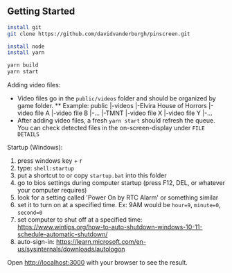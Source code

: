 ## Getting Started

```bash
install git 
git clone https://github.com/davidvanderburgh/pinscreen.git

install node
install yarn

yarn build
yarn start
```

Adding video files:
* Video files go in the `public/videos` folder and should be organized by game folder.
** Example: 
public
|-videos
  |-Elvira House of Horrors
    |-video file A
    |-video file B
    |-...
  |-TMNT
    |-video file X
    |-video file Y
    |-...
*  After adding video files, a fresh `yarn start` should refresh the queue. You can check detected files in the on-screen-display under `FILE DETAILS`

Startup (Windows):
1. press windows key + r
2. type: `shell:startup`
3. put a shortcut to or copy `startup.bat` into this folder
4. go to bios settings during computer startup (press F12, DEL, or whatever your computer requires)
5. look for a setting called 'Power On by RTC Alarm' or something similar
6. set it to turn on at a specified time. Ex: 9AM would be `hour=9`, `minute=0`, `second=0`
7. set computer to shut off at a specified time: https://www.wintips.org/how-to-auto-shutdown-windows-10-11-schedule-automatic-shutdown/
8. auto-sign-in: https://learn.microsoft.com/en-us/sysinternals/downloads/autologon

Open [http://localhost:3000](http://localhost:3000) with your browser to see the result.
